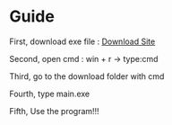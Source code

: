 # Guide
First, download exe file : [Download Site]([https://source.android.com/devices/tech/ota/ab](https://github.com/OwenXP/CyrillicScript_to_LatinScript/releases/tag/V1.0))

Second, open cmd : win + r -> type:cmd

Third, go to the download folder with cmd

Fourth, type main.exe

Fifth, Use the program!!!
